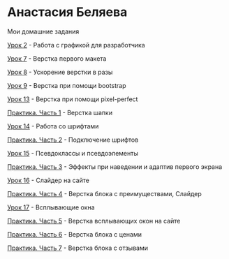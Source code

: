

# Анастасия Беляева
Мои домашние задания

[Урок 2](https://9karamba.github.io/DOMASHKA/lesson-2/ " ") - Работа с графикой для разработчика

[Урок 7](https://9karamba.github.io/DOMASHKA/lesson-7/ " ") - Верстка первого макета

[Урок 8](https://9karamba.github.io/DOMASHKA/lesson-8/ " ") - Ускорение верстки в разы

[Урок 9](https://9karamba.github.io/DOMASHKA/lesson-9/ " ") - Верстка при помощи bootstrap

[Урок 13](https://9karamba.github.io/DOMASHKA/lesson-13/ " ") - Верстка при помощи pixel-perfect

[Практика. Часть 1](https://9karamba.github.io/DOMASHKA/practica-1 " ") - Верстка шапки

[Урок 14](https://9karamba.github.io/DOMASHKA/lesson-14/ " ") - Работа со шрифтами

[Практика. Часть 2](https://9karamba.github.io/DOMASHKA/practica-2 " ") - Подключение шрифтов

[Урок 15](https://9karamba.github.io/DOMASHKA/lesson-15/ " ") - Псевдоклассы и псевдоэлементы

[Практика. Часть 3](https://9karamba.github.io/DOMASHKA/practica-3 " ") - Эффекты при наведении и адаптив первого экрана

[Урок 16](https://9karamba.github.io/DOMASHKA/lesson-16/ " ") - Слайдер на сайте

[Практика. Часть 4](https://9karamba.github.io/DOMASHKA/practica-4 " ") - Верстка блока с преимуществами, Слайдер

[Урок 17](https://9karamba.github.io/DOMASHKA/lesson-17/ " ") - Всплывающие окна

[Практика. Часть 5](https://9karamba.github.io/DOMASHKA/practica-5 " ") - Верстка всплывающих окон на сайте

[Практика. Часть 6](https://9karamba.github.io/DOMASHKA/practica-6 " ") - Верстка блока с ценами

[Практика. Часть 7](https://9karamba.github.io/DOMASHKA/practica-7 " ") - Верстка блока с отзывами
